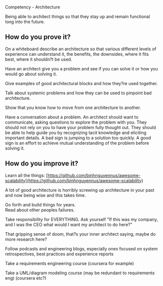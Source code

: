 Competency - Architecture

Being able to architect things so that they stay up and remain functional long into the future.

## How do you prove it?

On a whiteboard describe an architecture so that various different levels of experience can understand it, the benefits, the downsides, where it fits best, where it shouldn?t be used.

Have an architect give you a problem and see if you can solve it or how you would go about solving it.

Give examples of good architectural blocks and how they?re used together.

Talk about systemic problems and how they can be used to pinpoint bad architecture.

Show that you know how to move from one architecture to another. 

Have a conversation about a problem. An architect should want to communicate, asking questions to explore the problem with you. They should not rely on you to have your problem fully thought out. They should be able to help guide you by recognizing tacit knowledge and eliciting important details. A bad sign is jumping to a solution too quickly. A good sign is an effort to achieve mutual understanding of the problem before solving it.

## How do you improve it?

Learn all the things: [https://github.com/binhnguyennus/awesome-scalability](https://github.com/binhnguyennus/awesome-scalability)

A lot of good architecture is horribly screwing up architecture in your past and now being wise and this takes time. 

Go forth and build things for years.  Read about other peoples failures.

Take responsibility for EVERYTHING.  Ask yourself "If this was my company, and I was the CEO what would I want my architect to do here?"  

That gripping sense of doom, that?s your inner architect saying, maybe do more research here?

Follow podcasts and engineering blogs, especially ones focused on system retrospectives, best practices and experience reports

Take a requirements engineering course (coursera for example)

Take a UML/diagram modeling course (may be redundant to requirements eng) (coursera etc?)

